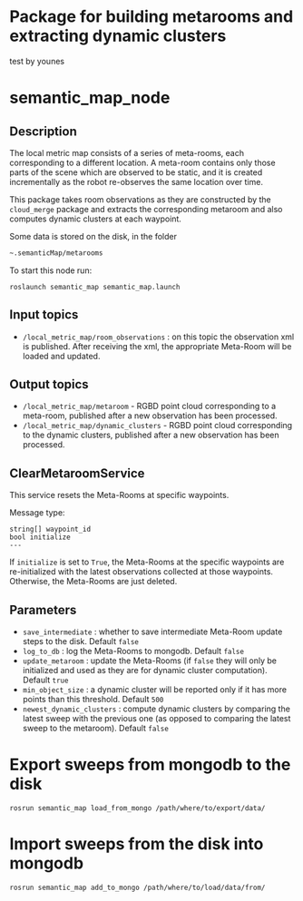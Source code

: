 Package for building metarooms and extracting dynamic clusters
==========================
test by younes
# semantic_map_node

## Description 

The local metric map consists of a series of meta-rooms, each corresponding to a different location. A meta-room contains only those parts of the scene which are observed to be static, and it is created incrementally as the robot re-observes the same location over time.

This package takes room observations as they are constructed by the `cloud_merge` package and extracts the corresponding metaroom and also computes dynamic clusters at each waypoint. 

Some data is stored on the disk, in the folder

```bash
~.semanticMap/metarooms
```

To start this node run:

```roslaunch semantic_map semantic_map.launch```

## Input topics

* `/local_metric_map/room_observations` : on this topic the observation xml is published. After receiving the xml, the appropriate Meta-Room will be loaded and updated.
 

## Output topics 

* `/local_metric_map/metaroom` - RGBD point cloud corresponding to a meta-room, published after a new observation has been processed. 
* `/local_metric_map/dynamic_clusters` - RGBD point cloud corresponding to the dynamic clusters, published after a new observation has been processed.

## ClearMetaroomService

This service resets the Meta-Rooms at specific waypoints.

Message type:
```
string[] waypoint_id
bool initialize
---
```
If `initialize` is set to `True`, the Meta-Rooms at the specific waypoints are re-initialized with the latest observations collected at those waypoints. Otherwise, the Meta-Rooms are just deleted. 

## Parameters

* `save_intermediate` : whether to save intermediate Meta-Room update steps to the disk. Default `false`
* `log_to_db` : log the Meta-Rooms to mongodb. Default `false`
* `update_metaroom` : update the Meta-Rooms (if `false` they will only be initialized and used as they are for dynamic cluster computation). Default `true`
* `min_object_size` : a dynamic cluster will be reported only if it has more points than this threshold. Default `500`
* `newest_dynamic_clusters` : compute dynamic clusters by comparing the latest sweep with the previous one (as opposed to comparing the latest sweep to the metaroom). Default `false`

# Export sweeps from mongodb to the disk

```
rosrun semantic_map load_from_mongo /path/where/to/export/data/
```

# Import sweeps from the disk into mongodb

```
rosrun semantic_map add_to_mongo /path/where/to/load/data/from/
```
 



